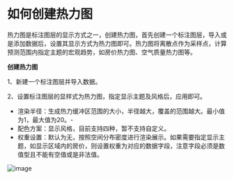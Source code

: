 # 如何创建热力图

热力图是标注图层的显示方式之一，创建热力图，首先创建一个标注图层，导入或是添加数据后，设置其显示方式为热力图即可。热力图将离散点作为采样点，计算预测范围内指定主题的宏观趋势，如房价热力图、空气质量热力图等。

**创建热力图**

1、新建一个标注图层并导入数据。

2、设置标注图层的显样式为热力图，指定显示主题及风格后，应用即可。

- 渲染半径：生成热力缓冲区范围的大小，半径越大，覆盖的范围越大。最小值为1，最大值为20。- 
- 配色方案：显示风格，目前支持四种，暂不支持自定义。 
- 权重设置：默认为无，按照空间分布密度进行渲染展示。如果需要指定显示主题，如显示区域内的房价，则设置权重为对应的数据字段，注意字段必须是数值型且不能有空值或是非法值。

![image](https://pic.dituwuyou.com/map/picture/heatmap.png)

